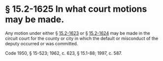 # § 15.2-1625 In what court motions may be made.

<p>Any motion under either § <a href='http://law.lis.virginia.gov/vacode/15.2-1623/'>15.2-1623</a> or § <a href='http://law.lis.virginia.gov/vacode/15.2-1624/'>15.2-1624</a> may be made in the circuit court for the county or city in which the default or misconduct of the deputy occurred or was committed.</p><p>Code 1950, § 15-523; 1962, c. 623, § 15.1-88; 1997, c. 587.</p>